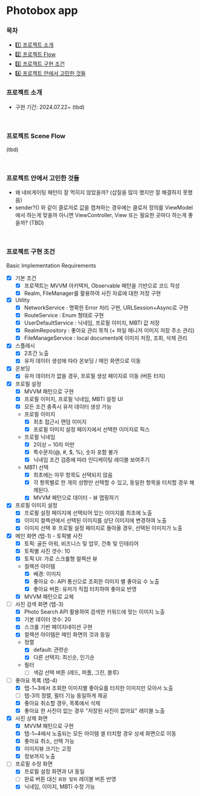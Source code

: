 #  Photobox app

### 목차
- [1️⃣ 프로젝트 소개](#-프로젝트-소개)
- [2️⃣ 프로젝트 Flow](#-프로젝트-Scene-Flow)
- [3️⃣ 프로젝트 구현 조건](#-프로젝트-구현-조건)
- [4️⃣ 프로젝트 안에서 고민한 것들](#-프로젝트-안에서-고민한-것들)

### 프로젝트 소개

- 구현 기간: 2024.07.22~
(tbd)

<br />

### 프로젝트 Scene Flow
(tbd)

<br />

### 프로젝트 안에서 고민한 것들

- 왜 네비게이팅 패턴이 잘 먹히지 않았을까? (삽질을 많이 했지만 잘 해결하지 못했음)
- sender?() 와 같이 클로저로 값을 캡쳐하는 경우에는 클로저 정의를 ViewModel에서 하는게 맞을까 아니면 ViewController, View 또는 필요한 곳마다 하는게 좋을까?
(TBD)

<br />

### 프로젝트 구현 조건

Basic Implementation Requirements

- [x] 기본 조건
    - [x] 프로젝트는 MVVM 아키텍처, Observable 패턴을 기반으로 코드 작성
    - [x] Realm, FileManager를 활용하여 사진 자료에 대한 저장 구현

- [x] Utility
    - [x] NetworkService : 명확한 Error 처리 구현, URLSession+Async로 구현
    - [x] RouteService : Enum 형태로 구현
    - [x] UserDefaultService : 닉네임, 프로필 이미지, MBTI 값 저장
    - [x] RealmRepository : 좋아요 관리 목적 (+ 파일 매니저 이미지 저장 주소 관리)
    - [x] FileManageService : local documents에 이미지 저장, 조회, 삭제 관리
    
- [x] 스플래시
    - [x] 2초간 노출
    - [x] 유저 데이터 생성에 따라 온보딩 / 메인 화면으로 이동

- [x] 온보딩
    - [x] 유저 데이터가 없을 경우, 프로필 생성 페이지로 이동 (버튼 터치)

- [x] 프로필 설정
    - [x] MVVM 패턴으로 구현
    - [x] 프로필 이미지, 프로필 닉네임, MBTI 설정 UI
    - [x] 모든 조건 충족시 유저 데이터 생성 가능
    - 프로필 이미지
        - [x] 최초 접근시 랜덤 이미지
        - [x] 프로필 이미지 설정 페이지에서 선택한 이미지로 픽스
    - 프로필 닉네임
        - [x] 2이상 ~ 10자 미만
        - [x] 특수문자(@, #, $, %), 숫자 포함 불가
        - [x] 닉네임 조건 검증에 따라 인디케이팅 레이블 보여주기 
    - MBTI 선택
        - [x] 최초에는 아무 항목도 선택되지 않음
        - [x] 각 항목별로 한 개의 성향만 선택할 수 있고, 동일한 항목을 터치할 경우 해제된다.
        - [x] MVVM 패턴으로 데이터 - 뷰 맵핑하기
        
- [x] 프로필 이미지 설정
    - [x] 프로필 설정 페이지에 선택되어 있는 이미지를 최초에 노출
    - [x] 이미지 컬렉션에서 선택된 이미지를 상단 이미지에 변경하여 노출
    - [x] 이미지 선택 후 프로필 설정 페이지로 돌아올 경우, 선택된 이미지가 노출

- [x] 메인 화면 (탭-1) - 토픽별 사진
    - [x] 토픽: 골든 아워, 비즈니스 및 업무, 건축 및 인테리어
    - [x] 토픽별 사진 갯수: 10
    - [x] 토픽 UI: 가로 스크롤형 컬렉션 뷰
    - 컬렉션 아이템
        - [x] 배경: 이미지
        - [x] 좋아요 수: API 통신으로 조회한 이미지 별 좋아요 수 노출
        - [x] 좋아요 버튼: 유저가 직접 터치하여 좋아요 반영
    - [x] MVVM 패턴으로 교체
    
- [ ] 사진 검색 화면 (탭-3)
    - [x] Photo Search API 활용하여 검색한 키워드에 맞는 이미지 노출
    - [x] 기본 데이터 갯수: 20
    - [x] 스크롤 기반 페이지네이션 구현
    - [x] 컬렉션 아이템은 메인 화면의 것과 동일
    - 정렬
        - [x] default: 관련순
        - [x] 다른 선택지: 최신순, 인기순
    - 필터
        - [ ] 색감 선택 버튼 (레드, 퍼플, 그린, 블루)

- [ ] 좋아요 목록 (탭-4)
    - [x] 탭-1~3에서 조회한 이미지별 좋아요를 터치한 이미지만 모아서 노출
    - [ ] 탭-3의 정렬, 필터 기능 동일하게 제공
    - [x] 좋아요 취소할 경우, 목록에서 삭제
    - [x] 좋아요 한 사진이 없는 경우 "저장된 사진이 없어요" 레이블 노출

- [x] 사진 상제 화면
    - [x] MVVM 패턴으로 구현
    - [x] 탭-1~4에서 노출되는 모든 아이템 셀 터치할 경우 상세 화면으로 이동
    - [x] 좋아요 취소, 선택 가능
    - [x] 이미지뷰 크기는 고정
    - [x] 정보까지 노출

- [ ] 프로필 수정 화면
    - [x] 프로필 설정 화면과 UI 동일
    - [ ] 완료 버튼 대신 `회원 탈퇴` 레이블 버튼 반영
    - [x] 닉네임, 이미지, MBTI 수정 가능
